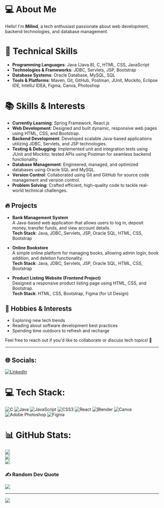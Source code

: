 # 💻 About Me

Hello! I'm **Milind**, a tech enthusiast passionate about web development, backend technologies, and database management.

# 🚀 Technical Skills

- **Programming Languages**: Java (Java 8), C, HTML, CSS, JavaScript  
- **Technologies & Frameworks**: JDBC, Servlets, JSP, Bootstrap  
- **Database Systems**: Oracle Database, MySQL, SQL  
- **Tools & Platforms**: Maven, Git, GitHub, Postman, JUnit, Mockito, Eclipse IDE, IntelliJ IDEA, Figma, Canva, Photoshop  

# 📚 Skills & Interests

- **Currently Learning**: Spring Framework, React.js  
- **Web Development**: Designed and built dynamic, responsive web pages using HTML, CSS, and Bootstrap.  
- **Backend Development**: Developed scalable Java-based applications utilizing JDBC, Servlets, and JSP technologies.  
- **Testing & Debugging**: Implemented unit and integration tests using JUnit and Mockito; tested APIs using Postman for seamless backend functionality.  
- **Database Management**: Engineered, managed, and optimized databases using Oracle SQL and MySQL.  
- **Version Control**: Collaborated using Git and GitHub for source code management and version control.  
- **Problem Solving**: Crafted efficient, high-quality code to tackle real-world technical challenges.  


## 🔥 Projects

- **Bank Management System**  
  A Java-based web application that allows users to log in, deposit money, transfer funds, and view account details.  
  **Tech Stack**: Java, JDBC, Servlets, JSP, Oracle SQL, HTML, CSS, Bootstrap  

- **Online Bookstore**  
  A simple online platform for managing books, allowing admin login, book addition, and deletion functionality.  
  **Tech Stack**: Java, JDBC, Servlets, JSP, Oracle SQL, HTML, CSS, Bootstrap  

- **Product Listing Website (Frontend Project)**  
  Designed a responsive product listing page using HTML, CSS, and Bootstrap.  
  **Tech Stack**: HTML, CSS, Bootstrap, Figma (for UI Design)

  
## 🎯 Hobbies & Interests

- Exploring new tech trends  
- Reading about software development best practices  
- Spending time outdoors to refresh and recharge 

Feel free to reach out if you'd like to collaborate or discuss tech topics! 🚀

 

---
## 🌐 Socials:
[![LinkedIn](https://img.shields.io/badge/LinkedIn-%230077B5.svg?logo=linkedin&logoColor=white)](https://linkedin.com/in/https://www.linkedin.com/in/milind-atram-593ba7333?lipi=urn%3Ali%3Apage%3Ad_flagship3_profile_view_base_contact_details%3BCV%2BrH4WkR4iyXHBcAHtfVA%3D%3D) 

# 💻 Tech Stack:
![C](https://img.shields.io/badge/c-%2300599C.svg?style=for-the-badge&logo=c&logoColor=white) ![Java](https://img.shields.io/badge/java-%23ED8B00.svg?style=for-the-badge&logo=openjdk&logoColor=white) ![JavaScript](https://img.shields.io/badge/javascript-%23323330.svg?style=for-the-badge&logo=javascript&logoColor=%23F7DF1E) ![CSS3](https://img.shields.io/badge/css3-%231572B6.svg?style=for-the-badge&logo=css3&logoColor=white) ![React](https://img.shields.io/badge/react-%2320232a.svg?style=for-the-badge&logo=react&logoColor=%2361DAFB) ![Blender](https://img.shields.io/badge/blender-%23F5792A.svg?style=for-the-badge&logo=blender&logoColor=white) ![Canva](https://img.shields.io/badge/Canva-%2300C4CC.svg?style=for-the-badge&logo=Canva&logoColor=white) ![Adobe Photoshop](https://img.shields.io/badge/adobe%20photoshop-%2331A8FF.svg?style=for-the-badge&logo=adobe%20photoshop&logoColor=white) ![Figma](https://img.shields.io/badge/figma-%23F24E1E.svg?style=for-the-badge&logo=figma&logoColor=white)
# 📊 GitHub Stats:
![](https://github-readme-stats.vercel.app/api?username=milind1314&theme=dark&hide_border=false&include_all_commits=true&count_private=false)<br/>
![](https://github-readme-streak-stats.herokuapp.com/?user=milind1314&theme=dark&hide_border=false)<br/>
![](https://github-readme-stats.vercel.app/api/top-langs/?username=milind1314&theme=dark&hide_border=false&include_all_commits=true&count_private=false&layout=compact)

### ✍️ Random Dev Quote
![](https://quotes-github-readme.vercel.app/api?type=horizontal&theme=radical)

---
[![](https://visitcount.itsvg.in/api?id=milind1314&icon=0&color=0)](https://visitcount.itsvg.in)

<!-- Proudly created with GPRM ( https://gprm.itsvg.in ) -->
